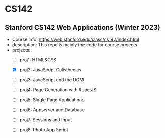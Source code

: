 # CS142
Stanford CS142 Web Applications (Winter 2023)
---
- Course info: https://web.stanford.edu/class/cs142/index.html  
- description: This repo is mainly the code for course projects
- projects:
  - [ ] proj1: HTML&CSS
  - [x] proj2: JavaScript Calisthenics
  - [ ] proj3: JavaScript and the DOM
  - [ ] proj4: Page Generation with ReactJS
  - [ ] proj5: Single Page Applications
  - [ ] proj6: Appserver and Database
  - [ ] proj7: Sessions and Input
  - [ ] proj8: Photo App Sprint
  
        
